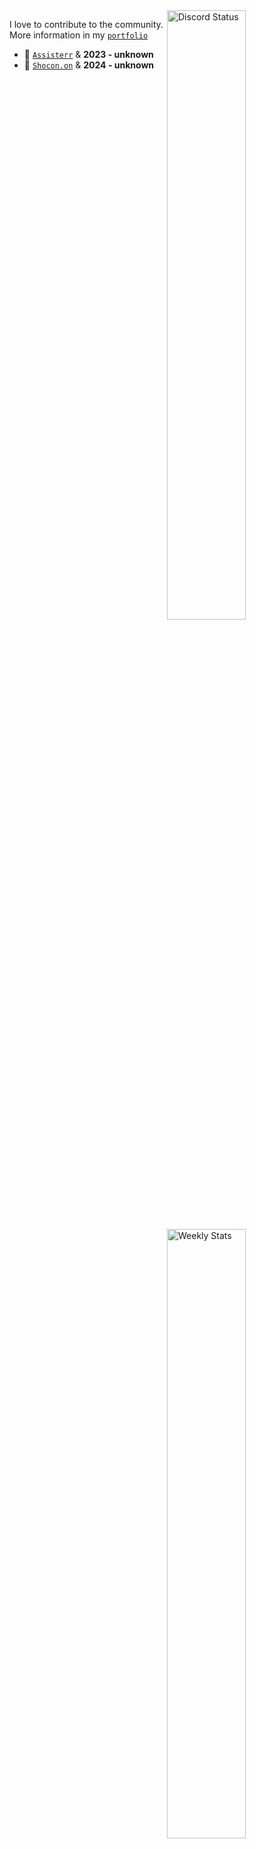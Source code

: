 <a href="https://discord.com/users/536479598469316639" target="_blank">
	<img width="50%" align="right" alt="Discord Status" src="https://lanyard.cnrad.dev/api/536479598469316639?bg=1f1f1f&borderRadius=5px">
</a>
<a href="https://wakatime.com/@sdnsdev" target="_blank">
	<img width="50%" align="right" alt="Weekly Stats" src="https://github-readme-stats.vercel.app/api/wakatime?username=sdnsdev&border_radius=5px&theme=dark&bg_color=1f1f1f&border_color=1f1f1f&icon_color=58a6ff&show_icons=true&disable_animations=true&custom_title=Weekly%20Stats">
</a>

I love to contribute to the community.<br>
More information in my [`portfolio`]<br>

- 🤖 [`Assisterr`] & **2023 - unknown**
- 🔑 [`Shocon.on`] & **2024 - unknown**

<!--------------- Teams ----------------->

[`Assisterr`]: https://www.assisterr.xyz/
[`Shocon.on`]: https://discord.gg/shadowraze
[`portfolio`]: https://www.sotiesman.tech/
